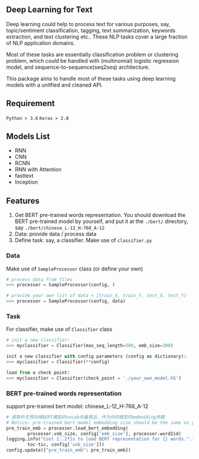 ## Deep Learning for Text
Deep learning could help to process text for various purposes, say, topic/sentiment classification, tagging, text summarization, keywords extraction, and text clustering etc.. These NLP tasks cover a large fraction of NLP application domains.  

Most of these tasks are essentially classification problem or clustering problem, which could be handled with (multinomial) logistic regression model, and sequence-to-sequence(seq2seq) architecture.

This package aims to handle most of these tasks using deep learning models with a unitfied and cleaned API.

## Requirement
`Python > 3.6`
`Keras > 2.0`

## Models List
* RNN
* CNN
* RCNN
* RNN with Attention
* fasttext
* Inception

## Features
1. Get BERT pre-trained words representation. You should download the BERT pre-trained model by yourself, and put it at the `./bert/` directory, say `./bert/chinese_L-12_H-768_A-12`
2. Data: provide data / process data
3. Define task: say, a classifier. Make use of `classifier.py`

### Data
Make use of `SampleProcessor` class (or define your own) 
```python
# process data from files 
>>> processer = SampleProcessor(config, )

# provide your own list of data = [train_X, train_Y, test_X, test_Y]
>>> processer = SampleProcessor(config, data)
```

### Task
For classifier, make use of `Classifier` class
```python
# init a new classifier:
>>> myclassifier = Classifier(max_seq_length=500, emb_size=300)

init a new classifier with config parameters (config as dictionary):
>>> myclassifier = Classifier(**config)

load from a check point: 
>>> myclassifier = Classifier(check_point = './your_own_model.h5')
```

### BERT pre-trained words representation
support pre-trained bert model: chinese_L-12_H-768_A-12
```python
# 提取中文预训练BERT模型的vocab向量表达，作为你的模型的embedding参数
# Notice: pre-trained bert model embedding size should be the same as your model
pre_train_emb = processer.load_bert_embedding(
        processer.vob_size, config['emb_size'], processer.word2id)
logging.info("Cost {:.2f}s to load BERT representation for {} words.".format(
        toc-tic, config['vob_size']))
config.update({"pre_train_emb": pre_train_emb})
```